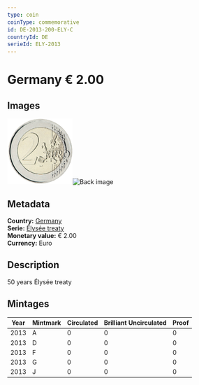 ```yaml
---
type: coin
coinType: commemorative
id: DE-2013-200-ELY-C
countryId: DE
serieId: ELY-2013
---
```


# Germany € 2.00

## Images

<img src="../../Images/common-2007-200.png" height="150" alt="Front image"><img src="Images/DE-2013-200-000.png" height="150" alt="Back image">

## Metadata

**Country:** [Germany](../../Countries/Germany/index.md)\
**Serie:** [Élysée treaty](index.md)\
**Monetary value:** € 2.00\
**Currency:** Euro

## Description
50 years Élysée treaty

## Mintages

| Year | Mintmark | Circulated | Brilliant Uncirculated | Proof |
| ---- | -------- | ---------- | ---------------------- | ----- |
| 2013 | A | 0| 0 | 0 |
| 2013 | D | 0| 0 | 0 |
| 2013 | F | 0| 0 | 0 |
| 2013 | G | 0| 0 | 0 |
| 2013 | J | 0| 0 | 0 |
